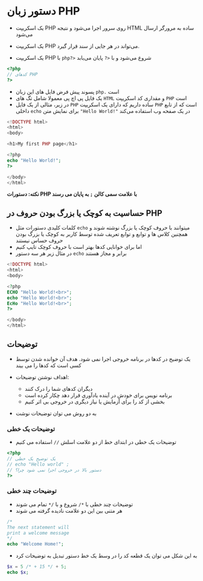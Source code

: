 # دستور زبان PHP

- یک اسکریپت PHP روی سرور اجرا می‌شود و نتیجه HTML ساده به مرورگر ارسال می‌شود

- یک اسکریپت PHP می‌تواند در هر جایی از سند قرار گیرد.
- یک اسکریپت PHP با `php?>` شروع می‌شود و با `<?` پایان می‌یابد

```php
<?php
// کدهای PHP
?>
```

- پسوند پیش فرض فایل های این زبان `php.` است
- یک فایل پی اچ پی معمولا شامل تگ های `HTML` و مقداری کد اسکریپت `PHP` است
- در زیر، مثالی از یک فایل `PHP` ساده داریم که دارای یک اسکریپت `PHP` است که از تابع داخلی `echo` برای نمایش متن `"Hello World!"` در یک صفحه وب استفاده می‌کند

```php
<!DOCTYPE html>
<html>
<body>

<h1>My first PHP page</h1>

<?php
echo "Hello World!";
?>

</body>
</html>
```

**نکته: دستورات PHP با علامت سمی کالن `;` به پایان می رسند**

## حساسیت به کوچک یا بزرگ بودن حروف در PHP

- کلمات کلیدی دستورات مثل `echo` میتوانند با حروف کوچک یا بزرگ نوشته شوند و همچنین کلاس ها و توابع و توابع تعریف شده توسط کاربر به کوچک یا بزرگ بودن حروف حساس نیستند
- اما برای خوانایی کدها بهتر است با حروف کوچک تایپ کنیم
- در مثال زیر هر سه دستور `echo` برابر و مجاز هستند

```php
<!DOCTYPE html>
<html>
<body>

<?php
ECHO "Hello World!<br>";
echo "Hello World!<br>";
EcHo "Hello World!<br>";
?>

</body>
</html>
```

## توضیحات

- یک توضیح در کدها در برنامه خروجی اجرا نمی شود. هدف آن خوانده شدن توسط کسی است که کدها را می بیند
- اهداف نوشتن توضیحات:
  - دیگران کدهای شما را درک کنند
  - برنامه نویس برای خودش در آینده یادآوری قرار دهد چکار کرده است
  - بخشی از کد را برای آزمایش یا نیاز دیگری در خروجی بی اثر کنیم

- به دو روش می توان توضیحات نوشت

### توضیحات یک خطی

- توضیحات یک خطی در ابتدای خط از دو علامت اسلش `//` استفاده می کنیم

```php
<?php
// یک توضیح یک خطی
// echo "Hello world" ;
// دستور بالا در خروجی اجرا نمی شود چرا؟
?>
```

### توضیحات چند خطی

- توضیحات چند خطی با `*/` شروع و با `/*` تمام می شوند
- هر متنی بین این دو علامت نادیده گرفته می شوند

```php
/*
The next statement will
print a welcome message
*/
echo "Welcome Home!";
```

- به این شکل می توان یک قطعه کد را در وسط یک خط دستور تبدیل به توضیحات کرد

```php
$x = 5 /* + 15 */ + 5;
echo $x;
```
